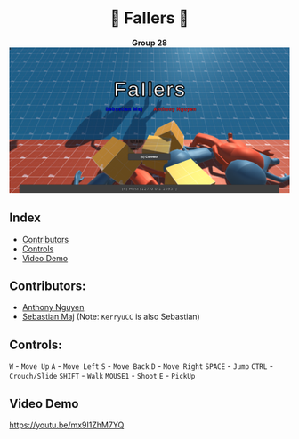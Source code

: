 <div align="center">
<h1>🔵 FaIlers 🔴</h1>
<b>Group 28</b>
<br>
<img src="Assets/Images/MenuScreen.png">

</div>

## Index
- [Contributors](#contributors)
- [Controls](#controls)
- [Video Demo](#video-demo)

## Contributors:
- [Anthony Nguyen](https://github.com/AnthonyN3)
- [Sebastian Maj](https://github.com/SebastianMaj) (Note: ``KerryuCC`` is also Sebastian)

## Controls:
``W`` - ``Move Up``
``A`` - ``Move Left``
``S`` - ``Move Back``
``D`` - ``Move Right``
``SPACE`` - ``Jump``
``CTRL`` - ``Crouch/Slide``
``SHIFT`` - ``Walk``
``MOUSE1`` - ``Shoot``
``E`` - ``PickUp``

## Video Demo
https://youtu.be/mx9I1ZhM7YQ
